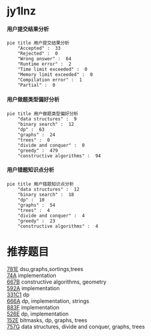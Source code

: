 # jy1lnz

<!-- tabs:start -->



#### **用户提交结果分析**

```mermaid
pie title 用户提交结果分析
    "Accepted" :  33
    "Rejected" :  0
    "Wrong answer" :  64
    "Runtime error" :  2
    "Time limit exceeded" :  0
    "Memory limit exceeded" :  0
    "Compilation error" :  1
    "Partial" :  0
```

#### **用户做题类型偏好分析**

```mermaid
pie title 用户做题类型偏好分析
    "data structures" :  9
    "binary search" :  12
    "dp" :  63
    "graphs" :  24
    "trees" :  0
    "divide and conquer" :  0
    "greedy" :  479
    "constructive algorithms" :  94
```
#### **用户错题知识点分析**

```mermaid
pie title 用户错题知识点分析
    "data structures" :  12
    "binary search" :  18
    "dp" :  10
    "graphs" :  54
    "trees" :  4
    "divide and conquer" :  4
    "greedy" :  23
    "constructive algorithms" :  4
```



<!-- tabs:end -->
# 推荐题目
[781E](https://codeforces.com/contest/781/problem/E)		dsu,graphs,sortings,trees		  
[74A](https://codeforces.com/contest/74/problem/A)		implementation		  
[667B](https://codeforces.com/contest/667/problem/B)		constructive algorithms,
                        geometry		  
[592A](https://codeforces.com/contest/592/problem/A)		implementation		  
[331C1](https://codeforces.com/contest/331C/problem/1)		dp		  
[666A](https://codeforces.com/contest/666/problem/A)		dp,
                        implementation,
                        strings		  
[883F](https://codeforces.com/contest/883/problem/F)		implementation		  
[526E](https://codeforces.com/contest/526/problem/E)		dp,
                        implementation		  
[152E](https://codeforces.com/contest/152/problem/E)		bitmasks,
                        dp,
                        graphs,
                        trees		  
[757G](https://codeforces.com/contest/757/problem/G)		data structures,
                        divide and conquer,
                        graphs,
                        trees		  
